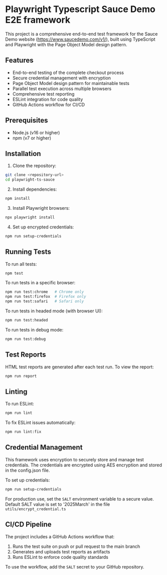 # Playwright Typescript Sauce Demo E2E framework

This project is a comprehensive end-to-end test framework for the Sauce Demo website (https://www.saucedemo.com/v1/), built using TypeScript and Playwright with the Page Object Model design pattern.

## Features

- End-to-end testing of the complete checkout process
- Secure credential management with encryption
- Page Object Model design pattern for maintainable tests
- Parallel test execution across multiple browsers
- Comprehensive test reporting
- ESLint integration for code quality
- GitHub Actions workflow for CI/CD

## Prerequisites

- Node.js (v16 or higher)
- npm (v7 or higher)

## Installation

1. Clone the repository:

```bash
git clone <repository-url>
cd playwright-ts-sauce
```

2. Install dependencies:

```bash
npm install
```

3. Install Playwright browsers:

```bash
npx playwright install
```

4. Set up encrypted credentials:

```bash
npm run setup-credentials
```

## Running Tests

To run all tests:

```bash
npm test
```

To run tests in a specific browser:

```bash
npm run test:chrome   # Chrome only
npm run test:firefox  # Firefox only
npm run test:safari   # Safari only
```

To run tests in headed mode (with browser UI):

```bash
npm run test:headed
```

To run tests in debug mode:

```bash
npm run test:debug
```

## Test Reports

HTML test reports are generated after each test run. To view the report:

```bash
npm run report
```

## Linting

To run ESLint:

```bash
npm run lint
```

To fix ESLint issues automatically:

```bash
npm run lint:fix
```

## Credential Management

This framework uses encryption to securely store and manage test credentials. The credentials are encrypted using AES encryption and stored in the config.json file.

To set up credentials:

```bash
npm run setup-credentials
```

For production use, set the `SALT` environment variable to a secure value. Default SALT value is set to '2025March' in the file `utils/encrypt_credential.ts`

## CI/CD Pipeline

The project includes a GitHub Actions workflow that:

1. Runs the test suite on push or pull request to the main branch
2. Generates and uploads test reports as artifacts
3. Runs ESLint to enforce code quality standards

To use the workflow, add the `SALT` secret to your GitHub repository.
